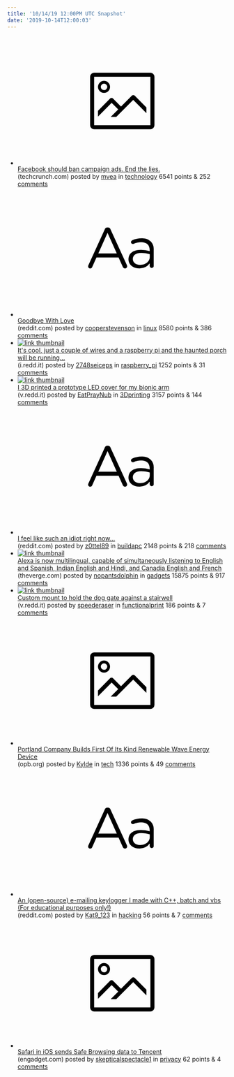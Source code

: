 ```yaml
---
title: '10/14/19 12:00PM UTC Snapshot'
date: '2019-10-14T12:00:03'
---
```

<ul>
<li><a href='https://techcrunch.com/2019/10/13/ban-facebook-campaign-ads/'><svg version='1.1' viewBox='-34 -14 104 64' preserveAspectRatio='xMidYMid meet' xmlns='http://www.w3.org/2000/svg' xmlns:xlink='http://www.w3.org/1999/xlink'>
    <title>link thumbnail</title>
    <path d='M32,4H4A2,2,0,0,0,2,6V30a2,2,0,0,0,2,2H32a2,2,0,0,0,2-2V6A2,2,0,0,0,32,4ZM4,30V6H32V30Z'></path>
    <path d='M8.92,14a3,3,0,1,0-3-3A3,3,0,0,0,8.92,14Zm0-4.6A1.6,1.6,0,1,1,7.33,11,1.6,1.6,0,0,1,8.92,9.41Z'></path>
    <path d='M22.78,15.37l-5.4,5.4-4-4a1,1,0,0,0-1.41,0L5.92,22.9v2.83l6.79-6.79L16,22.18l-3.75,3.75H15l8.45-8.45L30,24V21.18l-5.81-5.81A1,1,0,0,0,22.78,15.37Z'></path>
</svg></a><div><div class='linkTitle'><a href='https://techcrunch.com/2019/10/13/ban-facebook-campaign-ads/'>Facebook should ban campaign ads. End the lies.</a></div>(techcrunch.com) posted by <a href='https://www.reddit.com/user/mvea'>mvea</a> in <a href='https://www.reddit.com/r/technology'>technology</a> 6541 points & 252 <a href='https://www.reddit.com/r/technology/comments/dhkkfa/facebook_should_ban_campaign_ads_end_the_lies/'>comments</a></div></li>

<li><a href='https://www.reddit.com/r/linux/comments/dhf1vo/goodbye_with_love/'><svg version='1.1' viewBox='-34 -12 104 64' preserveAspectRatio='xMidYMid slice' xmlns='http://www.w3.org/2000/svg' xmlns:xlink='http://www.w3.org/1999/xlink'>
    <title>text link thumbnail</title>
    <path d='M12.19,8.84a1.45,1.45,0,0,0-1.4-1h-.12a1.46,1.46,0,0,0-1.42,1L1.14,26.56a1.29,1.29,0,0,0-.14.59,1,1,0,0,0,1,1,1.12,1.12,0,0,0,1.08-.77l2.08-4.65h11l2.08,4.59a1.24,1.24,0,0,0,1.12.83,1.08,1.08,0,0,0,1.08-1.08,1.64,1.64,0,0,0-.14-.57ZM6.08,20.71l4.59-10.22,4.6,10.22Z'>
    </path>
    <path d='M32.24,14.78A6.35,6.35,0,0,0,27.6,13.2a11.36,11.36,0,0,0-4.7,1,1,1,0,0,0-.58.89,1,1,0,0,0,.94.92,1.23,1.23,0,0,0,.39-.08,8.87,8.87,0,0,1,3.72-.81c2.7,0,4.28,1.33,4.28,3.92v.5a15.29,15.29,0,0,0-4.42-.61c-3.64,0-6.14,1.61-6.14,4.64v.05c0,2.95,2.7,4.48,5.37,4.48a6.29,6.29,0,0,0,5.19-2.48V26.9a1,1,0,0,0,1,1,1,1,0,0,0,1-1.06V19A5.71,5.71,0,0,0,32.24,14.78Zm-.56,7.7c0,2.28-2.17,3.89-4.81,3.89-1.94,0-3.61-1.06-3.61-2.86v-.06c0-1.8,1.5-3,4.2-3a15.2,15.2,0,0,1,4.22.61Z'>
    </path>
</svg></a><div><div class='linkTitle'><a href='https://www.reddit.com/r/linux/comments/dhf1vo/goodbye_with_love/'>Goodbye With Love</a></div>(reddit.com) posted by <a href='https://www.reddit.com/user/cooperstevenson'>cooperstevenson</a> in <a href='https://www.reddit.com/r/linux'>linux</a> 8580 points & 386 <a href='https://www.reddit.com/r/linux/comments/dhf1vo/goodbye_with_love/'>comments</a></div></li>

<li><a href='https://i.redd.it/dcw0m62zqes31.jpg'><img src='https://b.thumbs.redditmedia.com/8frshiGu2jko7a0WOhsZCy7rGC9WuBS37QTdvLKX3Bk.jpg' alt='link thumbnail'></a><div><div class='linkTitle'><a href='https://i.redd.it/dcw0m62zqes31.jpg'>It's cool, just a couple of wires and a raspberry pi and the haunted porch will be running...</a></div>(i.redd.it) posted by <a href='https://www.reddit.com/user/2748seiceps'>2748seiceps</a> in <a href='https://www.reddit.com/r/raspberry_pi'>raspberry_pi</a> 1252 points & 31 <a href='https://www.reddit.com/r/raspberry_pi/comments/dhjhpd/its_cool_just_a_couple_of_wires_and_a_raspberry/'>comments</a></div></li>

<li><a href='https://v.redd.it/44g3j645pcs31'><img src='https://a.thumbs.redditmedia.com/pgGU76DwGtKABb1NNZabPFkPDGUolV5IT7GjNSUW6K4.jpg' alt='link thumbnail'></a><div><div class='linkTitle'><a href='https://v.redd.it/44g3j645pcs31'>I 3D printed a prototype LED cover for my bionic arm</a></div>(v.redd.it) posted by <a href='https://www.reddit.com/user/EatPrayNub'>EatPrayNub</a> in <a href='https://www.reddit.com/r/3Dprinting'>3Dprinting</a> 3157 points & 144 <a href='https://www.reddit.com/r/3Dprinting/comments/dhebhi/i_3d_printed_a_prototype_led_cover_for_my_bionic/'>comments</a></div></li>

<li><a href='https://www.reddit.com/r/buildapc/comments/dheuq4/i_feel_like_such_an_idiot_right_now/'><svg version='1.1' viewBox='-34 -12 104 64' preserveAspectRatio='xMidYMid slice' xmlns='http://www.w3.org/2000/svg' xmlns:xlink='http://www.w3.org/1999/xlink'>
    <title>text link thumbnail</title>
    <path d='M12.19,8.84a1.45,1.45,0,0,0-1.4-1h-.12a1.46,1.46,0,0,0-1.42,1L1.14,26.56a1.29,1.29,0,0,0-.14.59,1,1,0,0,0,1,1,1.12,1.12,0,0,0,1.08-.77l2.08-4.65h11l2.08,4.59a1.24,1.24,0,0,0,1.12.83,1.08,1.08,0,0,0,1.08-1.08,1.64,1.64,0,0,0-.14-.57ZM6.08,20.71l4.59-10.22,4.6,10.22Z'>
    </path>
    <path d='M32.24,14.78A6.35,6.35,0,0,0,27.6,13.2a11.36,11.36,0,0,0-4.7,1,1,1,0,0,0-.58.89,1,1,0,0,0,.94.92,1.23,1.23,0,0,0,.39-.08,8.87,8.87,0,0,1,3.72-.81c2.7,0,4.28,1.33,4.28,3.92v.5a15.29,15.29,0,0,0-4.42-.61c-3.64,0-6.14,1.61-6.14,4.64v.05c0,2.95,2.7,4.48,5.37,4.48a6.29,6.29,0,0,0,5.19-2.48V26.9a1,1,0,0,0,1,1,1,1,0,0,0,1-1.06V19A5.71,5.71,0,0,0,32.24,14.78Zm-.56,7.7c0,2.28-2.17,3.89-4.81,3.89-1.94,0-3.61-1.06-3.61-2.86v-.06c0-1.8,1.5-3,4.2-3a15.2,15.2,0,0,1,4.22.61Z'>
    </path>
</svg></a><div><div class='linkTitle'><a href='https://www.reddit.com/r/buildapc/comments/dheuq4/i_feel_like_such_an_idiot_right_now/'>I feel like such an idiot right now...</a></div>(reddit.com) posted by <a href='https://www.reddit.com/user/z0ttel89'>z0ttel89</a> in <a href='https://www.reddit.com/r/buildapc'>buildapc</a> 2148 points & 218 <a href='https://www.reddit.com/r/buildapc/comments/dheuq4/i_feel_like_such_an_idiot_right_now/'>comments</a></div></li>

<li><a href='https://www.theverge.com/2019/10/11/20910086/amazon-alexa-spanish-multilingual-mode'><img src='https://b.thumbs.redditmedia.com/-XtGWU-FmPpTWmJ1hdt7a27yWfGP4UfUMUxwnR8U4_k.jpg' alt='link thumbnail'></a><div><div class='linkTitle'><a href='https://www.theverge.com/2019/10/11/20910086/amazon-alexa-spanish-multilingual-mode'>Alexa is now multilingual, capable of simultaneously listening to English and Spanish, Indian English and Hindi, and Canadia English and French</a></div>(theverge.com) posted by <a href='https://www.reddit.com/user/nopantsdolphin'>nopantsdolphin</a> in <a href='https://www.reddit.com/r/gadgets'>gadgets</a> 15875 points & 917 <a href='https://www.reddit.com/r/gadgets/comments/dha2n0/alexa_is_now_multilingual_capable_of/'>comments</a></div></li>

<li><a href='https://v.redd.it/xjr3kbvlmgs31'><img src='https://b.thumbs.redditmedia.com/GRR_Z7f2cjOEkwHwXe-RU8ngMFREGlvkodWOmW-ljsY.jpg' alt='link thumbnail'></a><div><div class='linkTitle'><a href='https://v.redd.it/xjr3kbvlmgs31'>Custom mount to hold the dog gate against a stairwell</a></div>(v.redd.it) posted by <a href='https://www.reddit.com/user/speederaser'>speederaser</a> in <a href='https://www.reddit.com/r/functionalprint'>functionalprint</a> 186 points & 7 <a href='https://www.reddit.com/r/functionalprint/comments/dhnada/custom_mount_to_hold_the_dog_gate_against_a/'>comments</a></div></li>

<li><a href='https://www.opb.org/news/article/portland-manufacturing-company-vigor-wave-energy-device/'><svg version='1.1' viewBox='-34 -14 104 64' preserveAspectRatio='xMidYMid meet' xmlns='http://www.w3.org/2000/svg' xmlns:xlink='http://www.w3.org/1999/xlink'>
    <title>link thumbnail</title>
    <path d='M32,4H4A2,2,0,0,0,2,6V30a2,2,0,0,0,2,2H32a2,2,0,0,0,2-2V6A2,2,0,0,0,32,4ZM4,30V6H32V30Z'></path>
    <path d='M8.92,14a3,3,0,1,0-3-3A3,3,0,0,0,8.92,14Zm0-4.6A1.6,1.6,0,1,1,7.33,11,1.6,1.6,0,0,1,8.92,9.41Z'></path>
    <path d='M22.78,15.37l-5.4,5.4-4-4a1,1,0,0,0-1.41,0L5.92,22.9v2.83l6.79-6.79L16,22.18l-3.75,3.75H15l8.45-8.45L30,24V21.18l-5.81-5.81A1,1,0,0,0,22.78,15.37Z'></path>
</svg></a><div><div class='linkTitle'><a href='https://www.opb.org/news/article/portland-manufacturing-company-vigor-wave-energy-device/'>Portland Company Builds First Of Its Kind Renewable Wave Energy Device</a></div>(opb.org) posted by <a href='https://www.reddit.com/user/Kylde'>Kylde</a> in <a href='https://www.reddit.com/r/tech'>tech</a> 1336 points & 49 <a href='https://www.reddit.com/r/tech/comments/dhfdu5/portland_company_builds_first_of_its_kind/'>comments</a></div></li>

<li><a href='https://www.reddit.com/r/hacking/comments/dhnzuv/an_opensource_emailing_keylogger_i_made_with_c/'><svg version='1.1' viewBox='-34 -12 104 64' preserveAspectRatio='xMidYMid slice' xmlns='http://www.w3.org/2000/svg' xmlns:xlink='http://www.w3.org/1999/xlink'>
    <title>text link thumbnail</title>
    <path d='M12.19,8.84a1.45,1.45,0,0,0-1.4-1h-.12a1.46,1.46,0,0,0-1.42,1L1.14,26.56a1.29,1.29,0,0,0-.14.59,1,1,0,0,0,1,1,1.12,1.12,0,0,0,1.08-.77l2.08-4.65h11l2.08,4.59a1.24,1.24,0,0,0,1.12.83,1.08,1.08,0,0,0,1.08-1.08,1.64,1.64,0,0,0-.14-.57ZM6.08,20.71l4.59-10.22,4.6,10.22Z'>
    </path>
    <path d='M32.24,14.78A6.35,6.35,0,0,0,27.6,13.2a11.36,11.36,0,0,0-4.7,1,1,1,0,0,0-.58.89,1,1,0,0,0,.94.92,1.23,1.23,0,0,0,.39-.08,8.87,8.87,0,0,1,3.72-.81c2.7,0,4.28,1.33,4.28,3.92v.5a15.29,15.29,0,0,0-4.42-.61c-3.64,0-6.14,1.61-6.14,4.64v.05c0,2.95,2.7,4.48,5.37,4.48a6.29,6.29,0,0,0,5.19-2.48V26.9a1,1,0,0,0,1,1,1,1,0,0,0,1-1.06V19A5.71,5.71,0,0,0,32.24,14.78Zm-.56,7.7c0,2.28-2.17,3.89-4.81,3.89-1.94,0-3.61-1.06-3.61-2.86v-.06c0-1.8,1.5-3,4.2-3a15.2,15.2,0,0,1,4.22.61Z'>
    </path>
</svg></a><div><div class='linkTitle'><a href='https://www.reddit.com/r/hacking/comments/dhnzuv/an_opensource_emailing_keylogger_i_made_with_c/'>An (open-source) e-mailing keylogger I made with C++, batch and vbs (For educational purposes only!)</a></div>(reddit.com) posted by <a href='https://www.reddit.com/user/Kat9_123'>Kat9_123</a> in <a href='https://www.reddit.com/r/hacking'>hacking</a> 56 points & 7 <a href='https://www.reddit.com/r/hacking/comments/dhnzuv/an_opensource_emailing_keylogger_i_made_with_c/'>comments</a></div></li>

<li><a href='https://www.engadget.com/2019/10/13/safari-in-ios-sends-safe-browsing-data-to-tencent/'><svg version='1.1' viewBox='-34 -14 104 64' preserveAspectRatio='xMidYMid meet' xmlns='http://www.w3.org/2000/svg' xmlns:xlink='http://www.w3.org/1999/xlink'>
    <title>link thumbnail</title>
    <path d='M32,4H4A2,2,0,0,0,2,6V30a2,2,0,0,0,2,2H32a2,2,0,0,0,2-2V6A2,2,0,0,0,32,4ZM4,30V6H32V30Z'></path>
    <path d='M8.92,14a3,3,0,1,0-3-3A3,3,0,0,0,8.92,14Zm0-4.6A1.6,1.6,0,1,1,7.33,11,1.6,1.6,0,0,1,8.92,9.41Z'></path>
    <path d='M22.78,15.37l-5.4,5.4-4-4a1,1,0,0,0-1.41,0L5.92,22.9v2.83l6.79-6.79L16,22.18l-3.75,3.75H15l8.45-8.45L30,24V21.18l-5.81-5.81A1,1,0,0,0,22.78,15.37Z'></path>
</svg></a><div><div class='linkTitle'><a href='https://www.engadget.com/2019/10/13/safari-in-ios-sends-safe-browsing-data-to-tencent/'>Safari in iOS sends Safe Browsing data to Tencent</a></div>(engadget.com) posted by <a href='https://www.reddit.com/user/skepticalspectacle1'>skepticalspectacle1</a> in <a href='https://www.reddit.com/r/privacy'>privacy</a> 62 points & 4 <a href='https://www.reddit.com/r/privacy/comments/dhnds7/safari_in_ios_sends_safe_browsing_data_to_tencent/'>comments</a></div></li>

</ul>
